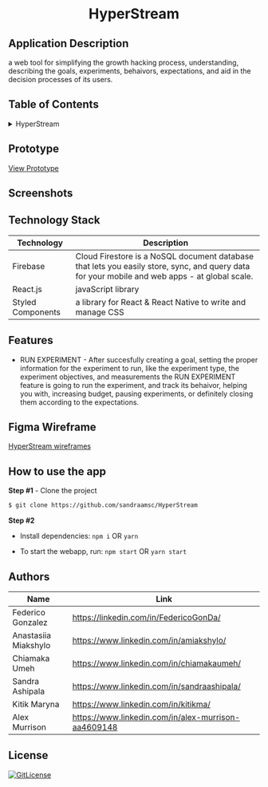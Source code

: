 <!-- Designed for nanoGiants 12.2022 hackathon -->
  <h1 align="center">HyperStream</h1>

## Application Description

a web tool for simplifying the growth hacking process, understanding, describing the goals, experiments, behaivors, expectations, and aid in the decision processes of  its users.

## Table of Contents

<details>
<summary>HyperStream</summary>

- [Application Description](#application-description)
- [Table of Contents](#table-of-contents)
- [Screenshots](#screenshots)
- [Figma Wireframe](#figma-wireframe)
- [Technology Stack](#technology-stack)
- [Features](#features)
- [How to use the app](#how-to-use-the-app)
- [Authors](#authors)
- [License](#license)

</details>

## Prototype

[View Prototype](https://hyperstream-growth-tool.netlify.app/)

## Screenshots


## Technology Stack

| Technology                                                    | Description                                                          |
| ------------------------------------------------------------- | -------------------------------------------------------------------- |
| Firebase                                                      | Cloud Firestore is a NoSQL document database that lets you easily store, sync, and query data for your mobile and web apps - at global scale. |
| React.js                                                      | javaScript library                                                   |
| Styled Components                                             | a library for React & React Native to write and manage CSS           |

## Features

- RUN EXPERIMENT - After succesfully creating a goal, setting the proper information for the experiment to run, like the experiment type, the experiment objectives, and measurements the RUN EXPERIMENT feature is going to run the experiment, and track its behaivor, helping you with, increasing budget, pausing experiments, or definitely closing them according to the expectations.


## Figma Wireframe

[HyperStream wireframes](https://www.figma.com/file/QdZmAGSeF6wA8zsy7Bi12S/Hackathon-design-file?node-id=0%3A1&t=KyRG2mk4TBS6zC1V-0)

## How to use the app

**Step #1** - Clone the project

```bash
$ git clone https://github.com/sandraamsc/HyperStream
```

**Step #2**

- Install dependencies: `npm i` OR `yarn`

- To start the webapp, run: `npm start` OR `yarn start`


## Authors

| Name            | Link                                   |
| --------------- | -------------------------------------- |
| Federico Gonzalez | https://linkedin.com/in/FedericoGonDa/ |
| Anastasiia Miakshylo | https://www.linkedin.com/in/amiakshylo/ |
| Chiamaka Umeh | https://www.linkedin.com/in/chiamakaumeh/ |
| Sandra Ashipala | https://www.linkedin.com/in/sandraashipala/ |
| Kitik Maryna | https://www.linkedin.com/in/kitikma/ |
| Alex Murrison |  https://www.linkedin.com/in/alex-murrison-aa4609148 |

## License

[![GitLicense](https://img.shields.io/badge/License-MIT-lime.svg)](https://github.com/sandraamsc/HyperStream/blob/main/LICENSE)
